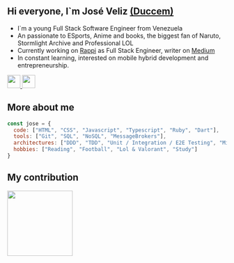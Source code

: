 ## Hi everyone, I`m José Veliz <a target="_blank" href="https://twitter.com/Ducen29">(Duccem)</a>
- I`m a young Full Stack Software Engineer from Venezuela
- An passionate to ESports, Anime and books, the biggest fan of Naruto, Stormlight Archive and Professional LOL
- Currently working on <a target="_blank" href="https://www.rappi.com">Rappi</a> as Full Stack Engineer, writer on <a target="_blank" href="#">Medium</a>
- In constant learning, interested on mobile hybrid development and entrepreneurship.

<a href="https://www.linkedin.com/in/jose-manuel-veliz/" target="_blank">
    <img src="https://www.vectorlogo.zone/logos/linkedin/linkedin-icon.svg" height="30" width="30">
</a>
<a href="https://twitter.com/Ducen29" target="_blank">
    <img src="https://www.vectorlogo.zone/logos/twitter/twitter-tile.svg" height="30" width="30">
</a>

## More about me

```javascript
const jose = {
  code: ["HTML", "CSS", "Javascript", "Typescript", "Ruby", "Dart"],
  tools: ["Git", "SQL", "NoSQL", "MessageBrokers"],
  architectures: ["DDD", "TDD", "Unit / Integration / E2E Testing", "Microservice & microfrontends", "CQRS" ],
  hobbies: ["Reading", "Football", "Lol & Valorant", "Study"]
}
```

## My contribution

<img src="https://github-readme-stats.vercel.app/api?username=Duccem&show_icons=false&title_color=fff&bg_color=9747FF&border_color=fff&text_color=fff&border_radius=10" height=150 ></img>

